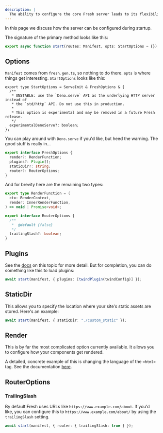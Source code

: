 ```yaml
---
description: |
  The ability to configure the core Fresh server leads to its flexibility.
---
```


In this page we discuss how the server can be configured during startup.

The signature of the primary method looks like this:

```ts
export async function start(routes: Manifest, opts: StartOptions = {});
```

## Options

`Manifest` comes from `fresh.gen.ts`, so nothing to do there. `opts` is where
things get interesting. `StartOptions` looks like this:

```
export type StartOptions = ServeInit & FreshOptions & {
  /**
   * UNSTABLE: use the `Deno.serve` API as the underlying HTTP server instead of
   * the `std/http` API. Do not use this in production.
   *
   * This option is experimental and may be removed in a future Fresh release.
   */
  experimentalDenoServe?: boolean;
};
```

You can play around with `Deno.serve` if you'd like, but heed the warning. The
good stuff is really in...

```ts
export interface FreshOptions {
  render?: RenderFunction;
  plugins?: Plugin[];
  staticDir?: string;
  router?: RouterOptions;
}
```

And for brevity here are the remaining two types:

```ts
export type RenderFunction = (
  ctx: RenderContext,
  render: InnerRenderFunction,
) => void | Promise<void>;

export interface RouterOptions {
  /**
   *  @default {false}
   */
  trailingSlash?: boolean;
}
```

## Plugins

See the [docs](/docs/concepts/plugins) on this topic for more detail. But for
completion, you can do something like this to load plugins:

```ts
await start(manifest, { plugins: [twindPlugin(twindConfig)] });
```

## StaticDir

This allows you to specify the location where your site's static assets are
stored. Here's an example:

```ts
await start(manifest, { staticDir: "./custom_static" });
```

## Render

This is by far the most complicated option currently available. It allows you to
configure how your components get rendered.

A detailed, concrete example of this is changing the language of the `<html>`
tag. See the documentation [here](/docs/examples/setting-the-language).

## RouterOptions

### TrailingSlash

By default Fresh uses URLs like `https://www.example.com/about`. If you'd like,
you can configure this to `https://www.example.com/about/` by using the
`trailingSlash` setting.

```ts
await start(manifest, { router: { trailingSlash: true } });
```
